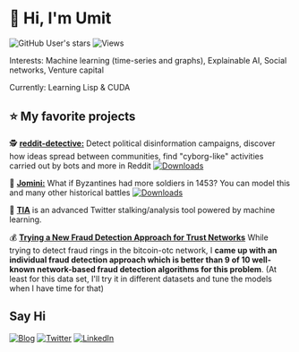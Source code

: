 # :wave: Hi, I'm Umit

![GitHub User's stars](https://img.shields.io/github/stars/umitkaanusta?style=social) ![Views](https://komarev.com/ghpvc/?username=umitkaanusta)

Interests: Machine learning (time-series and graphs), Explainable AI, Social networks, Venture capital

Currently: Learning Lisp & CUDA

## :star: My favorite projects

:detective: [**reddit-detective:**](https://github.com/umitkaanusta/reddit-detective) Detect political disinformation campaigns, discover how ideas spread between communities, find "cyborg-like" activities carried out by bots and more in Reddit [![Downloads](https://pepy.tech/badge/reddit-detective)](https://pepy.tech/project/reddit-detective)

:european_castle: [**Jomini:**](https://github.com/umitkaanusta/Jomini) What if Byzantines had more soldiers in 1453? You can model this and many other historical battles [![Downloads](https://pepy.tech/badge/jomini)](https://pepy.tech/project/jomini)

:baby_chick: [**TIA**](https://github.com/umitkaanusta/TIA) is an advanced Twitter stalking/analysis tool powered by machine learning.

:moneybag: [**Trying a New Fraud Detection Approach for Trust Networks**](https://github.com/umitkaanusta/FraudRingDetection-TrustNetworks-Trying-New-Approach) While trying to detect fraud rings in the bitcoin-otc network, I **came up with an individual fraud detection approach which is better than 9 of 10 well-known network-based fraud detection algorithms for this problem**. (At least for this data set, I'll try it in different datasets and tune the models when I have time for that)

## Say Hi

[![Blog](https://img.shields.io/badge/blog-%231fcc44.svg?style=for-the-badge)](https://umitkaanusta.com)
[![Twitter](https://img.shields.io/badge/twitter-%231DA1F2.svg?style=for-the-badge&logo=twitter&logoColor=white)](https://twitter.com/umitkaanusta) 
[![LinkedIn](https://img.shields.io/badge/linkedin-%230077B5.svg?style=for-the-badge&logo=linkedin&logoColor=white)](https://linkedin.com/in/umitkaanusta)
